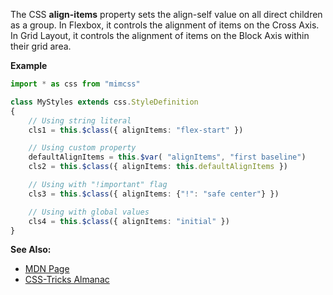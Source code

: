 The CSS **align-items** property sets the align-self value on all direct children as a group. In Flexbox, it controls the alignment of items on the Cross Axis. In Grid Layout, it controls the alignment of items on the Block Axis within their grid area.

**Example**

```typescript
import * as css from "mimcss"

class MyStyles extends css.StyleDefinition
{
    // Using string literal
    cls1 = this.$class({ alignItems: "flex-start" })

    // Using custom property
    defaultAlignItems = this.$var( "alignItems", "first baseline")
    cls2 = this.$class({ alignItems: this.defaultAlignItems })

    // Using with "!important" flag
    cls3 = this.$class({ alignItems: {"!": "safe center"} })

    // Using with global values
    cls4 = this.$class({ alignItems: "initial" })
}
```

**See Also:**
- <a href="https://developer.mozilla.org/en-US/docs/Web/CSS/align-items" target="mdn">MDN Page</a>
- <a href="https://css-tricks.com/almanac/properties/a/align-items" target="css-tricks">CSS-Tricks Almanac</a>

